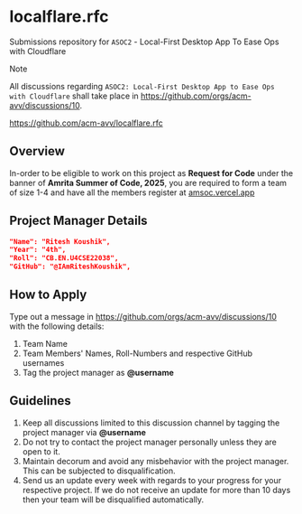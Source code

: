 # localflare.rfc
Submissions repository for `ASOC2` - Local-First Desktop App To Ease Ops with Cloudflare

> [!NOTE]
All discussions regarding `ASOC2: Local-First Desktop App to Ease Ops with Cloudflare` shall take place in https://github.com/orgs/acm-avv/discussions/10.

https://github.com/acm-avv/localflare.rfc

## Overview
In-order to be eligible to work on this project as **Request for Code** under the banner of **Amrita Summer of Code, 2025**, you are required to form a team of size 1-4 and have all the members register at [amsoc.vercel.app](https://amsoc.vercel.app)

## Project Manager Details
```json
"Name": "Ritesh Koushik",
"Year": "4th",
"Roll": "CB.EN.U4CSE22038",
"GitHub": "@IAmRiteshKoushik",
```

## How to Apply
Type out a message in https://github.com/orgs/acm-avv/discussions/10 with the following details:
1. Team Name
2. Team Members' Names, Roll-Numbers and respective GitHub usernames
3. Tag the project manager as **@username**

## Guidelines
1. Keep all discussions limited to this discussion channel by tagging the project manager via **@username**
2. Do not try to contact the project manager personally unless they are open to it.
4. Maintain decorum and avoid any misbehavior with the project manager. This can be subjected to disqualification.
5. Send us an update every week with regards to your progress for your respective project. If we do not receive an update for more than 10 days then your team will be disqualified automatically.
